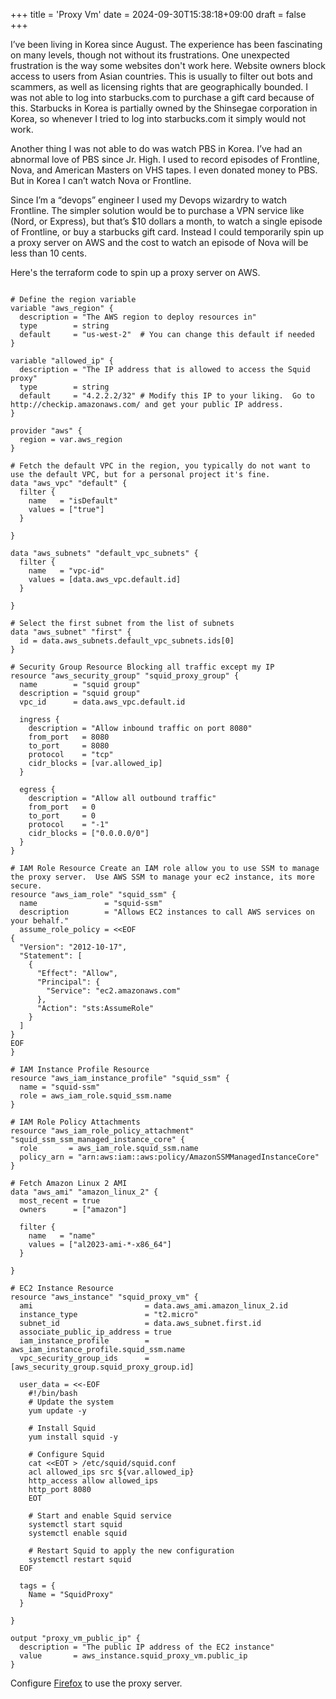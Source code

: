 +++
title = 'Proxy Vm'
date = 2024-09-30T15:38:18+09:00
draft = false
+++

I’ve been living in Korea since August. The experience has been fascinating on many levels, though not without its frustrations. One unexpected frustration is the way some websites don't work here. Website owners block access to users from Asian countries. This is usually to filter out bots and scammers, as well as licensing rights that are geographically bounded. I was not able to log into starbucks.com to purchase a gift card because of this. Starbucks in Korea is partially owned by the Shinsegae corporation in Korea, so whenever I tried to log into starbucks.com it simply would not work.

Another thing I was not able to do was watch PBS in Korea. I’ve had an abnormal love of PBS since Jr. High.  I used to record episodes of Frontline, Nova, and American Masters on VHS tapes. I even donated money to PBS. But in Korea I can’t watch Nova or Frontline.  

Since I’m a “devops” engineer I used my Devops wizardry to watch Frontline. The simpler solution would be to purchase a VPN service like (Nord, or Express), but that’s $10 dollars a month, to watch a single episode of Frontline, or buy a starbucks gift card. Instead I could temporarily spin up a proxy server on AWS and the cost to watch an episode of Nova will be less than 10 cents. 

Here's the terraform code to spin up a proxy server on AWS.

```

# Define the region variable
variable "aws_region" {
  description = "The AWS region to deploy resources in"
  type        = string
  default     = "us-west-2"  # You can change this default if needed
}

variable "allowed_ip" {
  description = "The IP address that is allowed to access the Squid proxy"
  type        = string
  default     = "4.2.2.2/32" # Modify this IP to your liking.  Go to http://checkip.amazonaws.com/ and get your public IP address.
}

provider "aws" {
  region = var.aws_region
}

# Fetch the default VPC in the region, you typically do not want to use the default VPC, but for a personal project it's fine.
data "aws_vpc" "default" {
  filter {
    name   = "isDefault"
    values = ["true"]
  }

}

data "aws_subnets" "default_vpc_subnets" {
  filter {
    name   = "vpc-id"
    values = [data.aws_vpc.default.id]
  }

}

# Select the first subnet from the list of subnets
data "aws_subnet" "first" {
  id = data.aws_subnets.default_vpc_subnets.ids[0]
}

# Security Group Resource Blocking all traffic except my IP
resource "aws_security_group" "squid_proxy_group" {
  name        = "squid group"
  description = "squid group"
  vpc_id      = data.aws_vpc.default.id

  ingress {
    description = "Allow inbound traffic on port 8080"
    from_port   = 8080
    to_port     = 8080
    protocol    = "tcp"
    cidr_blocks = [var.allowed_ip]
  }

  egress {
    description = "Allow all outbound traffic"
    from_port   = 0
    to_port     = 0
    protocol    = "-1"
    cidr_blocks = ["0.0.0.0/0"]
  }
}

# IAM Role Resource Create an IAM role allow you to use SSM to manage the proxy server.  Use AWS SSM to manage your ec2 instance, its more secure.
resource "aws_iam_role" "squid_ssm" {
  name               = "squid-ssm"
  description        = "Allows EC2 instances to call AWS services on your behalf."
  assume_role_policy = <<EOF
{
  "Version": "2012-10-17",
  "Statement": [
    {
      "Effect": "Allow",
      "Principal": {
        "Service": "ec2.amazonaws.com"
      },
      "Action": "sts:AssumeRole"
    }
  ]
}
EOF
}

# IAM Instance Profile Resource
resource "aws_iam_instance_profile" "squid_ssm" {
  name = "squid-ssm"
  role = aws_iam_role.squid_ssm.name
}

# IAM Role Policy Attachments
resource "aws_iam_role_policy_attachment" "squid_ssm_ssm_managed_instance_core" {
  role       = aws_iam_role.squid_ssm.name
  policy_arn = "arn:aws:iam::aws:policy/AmazonSSMManagedInstanceCore"
}

# Fetch Amazon Linux 2 AMI
data "aws_ami" "amazon_linux_2" {
  most_recent = true
  owners      = ["amazon"]

  filter {
    name   = "name"
    values = ["al2023-ami-*-x86_64"]
  }

}

# EC2 Instance Resource
resource "aws_instance" "squid_proxy_vm" {
  ami                         = data.aws_ami.amazon_linux_2.id
  instance_type               = "t2.micro"
  subnet_id                   = data.aws_subnet.first.id
  associate_public_ip_address = true
  iam_instance_profile        = aws_iam_instance_profile.squid_ssm.name
  vpc_security_group_ids      = [aws_security_group.squid_proxy_group.id]

  user_data = <<-EOF
    #!/bin/bash
    # Update the system
    yum update -y

    # Install Squid
    yum install squid -y

    # Configure Squid
    cat <<EOT > /etc/squid/squid.conf
    acl allowed_ips src ${var.allowed_ip}
    http_access allow allowed_ips
    http_port 8080
    EOT

    # Start and enable Squid service
    systemctl start squid
    systemctl enable squid

    # Restart Squid to apply the new configuration
    systemctl restart squid
  EOF

  tags = {
    Name = "SquidProxy"
  }

}

output "proxy_vm_public_ip" {
  description = "The public IP address of the EC2 instance"
  value       = aws_instance.squid_proxy_vm.public_ip
}
```

Configure [Firefox](https://support.mozilla.org/en-US/kb/connection-settings-firefox) to use the proxy server.
